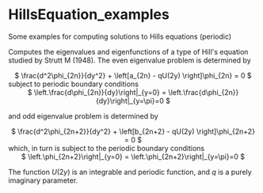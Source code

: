 # HillsEquation_examples
Some examples for computing solutions to Hills equations (periodic)


Computes the eigenvalues and eigenfunctions of a type of Hill's equation studied by Strutt M (1948). The even eigenvalue problem is determined by

<div align="center">
$
\frac{d^2\phi_{2n}}{dy^2} + \left[a_{2n} - qU(2y) \right]\phi_{2n} = 0
$
</div>
subject to periodic boundary conditions

<div align="center">
$
\left.\frac{d\phi_{2n}}{dy}\right|_{y=0}  = \left.\frac{d\phi_{2n}}{dy}\right|_{y=\pi}=0
$
</div>

and odd eigenvalue problem is determined by

<div align="center">
$
\frac{d^2\phi_{2n+2}}{dy^2} + \left[b_{2n+2} - qU(2y) \right]\phi_{2n+2} = 0
$
</div>
which, in turn is subject to the periodic boundary conditions

<div align="center">
$
\left.\phi_{2n+2}\right|_{y=0}  = \left.\phi_{2n+2}\right|_{y=\pi}=0
$
</div>

The function $U(2y)$ is an integrable and periodic function, and $q$ is a purely imaginary parameter.
